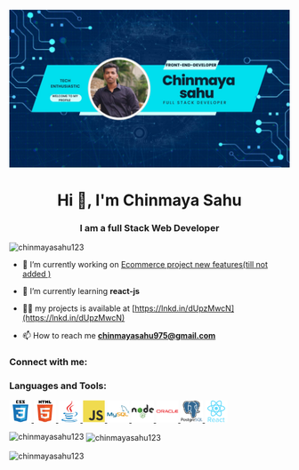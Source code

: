 ![logo](https://github.com/chinmayasahu123/chinmayasahu123/blob/main/git%20hub%20banner.jpg)
<h1 align="center">Hi 👋, I'm Chinmaya Sahu</h1>
<h3 align="center">I am a full Stack Web Developer</h3>

<p align="left"> <img src="https://komarev.com/ghpvc/?username=chinmayasahu123&label=Profile%20views&color=0e75b6&style=flat" alt="chinmayasahu123" /> </p>

- 🔭 I’m currently working on [Ecommerce project new features(till not added )](https://lnkd.in/djjsmsaw)

- 🌱 I’m currently learning **react-js**

- 👨‍💻 my projects is available at [https://lnkd.in/dUpzMwcN](https://lnkd.in/dUpzMwcN)

- 📫 How to reach me **chinmayasahu975@gmail.com**

<h3 align="left">Connect with me:</h3>
<p align="left">
<a href="www.linkedin.com/in/chinmaya-sahu-" alt="chinmaya sahu" height="30" width="40" /></a>
</p>

<h3 align="left">Languages and Tools:</h3>
<p align="left"> <a href="https://www.w3schools.com/css/" target="_blank" rel="noreferrer"> <img src="https://raw.githubusercontent.com/devicons/devicon/master/icons/css3/css3-original-wordmark.svg" alt="css3" width="40" height="40"/> </a> <a href="https://www.w3.org/html/" target="_blank" rel="noreferrer"> <img src="https://raw.githubusercontent.com/devicons/devicon/master/icons/html5/html5-original-wordmark.svg" alt="html5" width="40" height="40"/> </a> <a href="https://www.java.com" target="_blank" rel="noreferrer"> <img src="https://raw.githubusercontent.com/devicons/devicon/master/icons/java/java-original.svg" alt="java" width="40" height="40"/> </a> <a href="https://developer.mozilla.org/en-US/docs/Web/JavaScript" target="_blank" rel="noreferrer"> <img src="https://raw.githubusercontent.com/devicons/devicon/master/icons/javascript/javascript-original.svg" alt="javascript" width="40" height="40"/> </a> <a href="https://www.mysql.com/" target="_blank" rel="noreferrer"> <img src="https://raw.githubusercontent.com/devicons/devicon/master/icons/mysql/mysql-original-wordmark.svg" alt="mysql" width="40" height="40"/> </a> <a href="https://nodejs.org" target="_blank" rel="noreferrer"> <img src="https://raw.githubusercontent.com/devicons/devicon/master/icons/nodejs/nodejs-original-wordmark.svg" alt="nodejs" width="40" height="40"/> </a> <a href="https://www.oracle.com/" target="_blank" rel="noreferrer"> <img src="https://raw.githubusercontent.com/devicons/devicon/master/icons/oracle/oracle-original.svg" alt="oracle" width="40" height="40"/> </a> <a href="https://www.postgresql.org" target="_blank" rel="noreferrer"> <img src="https://raw.githubusercontent.com/devicons/devicon/master/icons/postgresql/postgresql-original-wordmark.svg" alt="postgresql" width="40" height="40"/> </a> <a href="https://reactjs.org/" target="_blank" rel="noreferrer"> <img src="https://raw.githubusercontent.com/devicons/devicon/master/icons/react/react-original-wordmark.svg" alt="react" width="40" height="40"/> </a> </p>

<p><img align="left" src="https://github-readme-stats.vercel.app/api/top-langs?username=chinmayasahu123&show_icons=true&locale=en&layout=compact" alt="chinmayasahu123" /></p>

<p>&nbsp;<img align="center" src="https://github-readme-stats.vercel.app/api?username=chinmayasahu123&show_icons=true&locale=en" alt="chinmayasahu123" /></p>

<p><img align="center" src="https://github-readme-streak-stats.herokuapp.com/?user=chinmayasahu123&" alt="chinmayasahu123" /></p>
